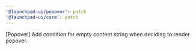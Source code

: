 ```yaml
---
'@launchpad-ui/popover': patch
'@launchpad-ui/core': patch
---
```


[Popover] Add condition for empty content string when deciding to render popover.
